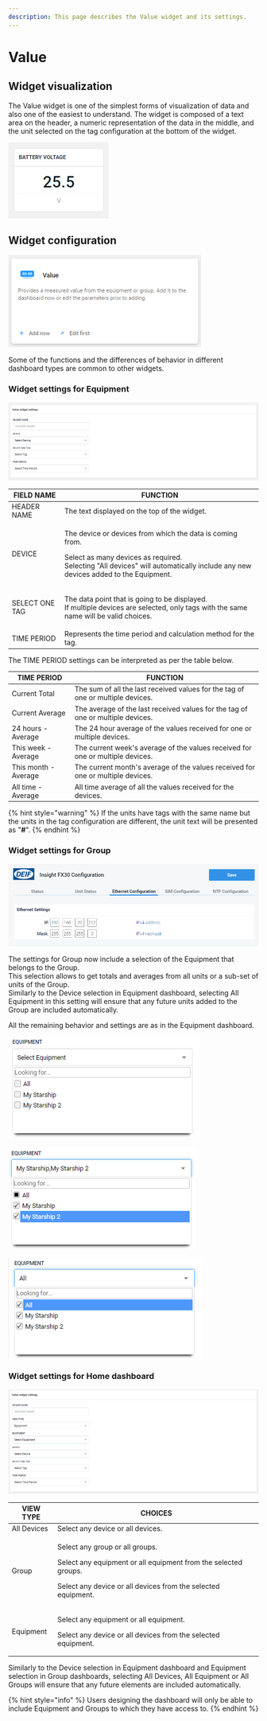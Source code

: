 ```yaml
---
description: This page describes the Value widget and its settings.
---
```

# Value

## Widget visualization

The Value widget is one of the simplest forms of visualization of data and also one of the easiest to understand. The widget is composed of a text area on the header, a numeric representation of the data in the middle, and the unit selected on the tag configuration at the bottom of the widget.

![Value widget](<../../.gitbook/assets/image (48).png>)

## Widget configuration

![Adding a Value widget to the dashboard](<../../.gitbook/assets/image (49).png>)

Some of the functions and the differences of behavior in different dashboard types are common to other widgets. 

### Widget settings for Equipment

![Available settings for the Value widget on Equipment dashboards](<../../.gitbook/assets/image (50).png>)

| FIELD NAME     | FUNCTION                                                                                                                                                                                                 |
| -------------- | -------------------------------------------------------------------------------------------------------------------------------------------------------------------------------------------------------- |
| HEADER NAME    | The text displayed on the top of the widget.                                                                                                                                                             |
| DEVICE         | <p>The device or devices from which the data is coming from.</p><p>Select as many devices as required.<br>Selecting "All devices" will automatically include any new devices added to the Equipment.</p> |
| SELECT ONE TAG | <p>The data point that is going to be displayed.<br> If multiple devices are selected, only tags with the same name will be valid choices.</p>                                                           |
| TIME PERIOD    | Represents the time period and calculation method for the tag.                                                                                                                                           |



The TIME PERIOD settings can be interpreted as per the table below.

| TIME PERIOD          | FUNCTION                                                                        |
| -------------------- | ------------------------------------------------------------------------------- |
| Current Total        | The sum of all the last received values for the tag of one or multiple devices. |
| Current Average      | The average of the last received values for the tag of one or multiple devices. |
| 24 hours - Average   | The 24 hour average of the values received for one or multiple devices.         |
| This week - Average  | The current week's average of the values received for one or multiple devices.  |
| This month - Average | The current month's average of the values received for one or multiple devices. |
| All time - Average   | All time average of all the values received for the devices.                    |

{% hint style="warning" %}
If the units have tags with the same name but the units in the tag configuration are different, the unit text will be presented as "**#**".
{% endhint %}

### Widget settings for Group

![The Value widget settings for Group are very similar to those in Equipment dashboards](<../../.gitbook/assets/image (57).png>)

The settings for Group now include a selection of the Equipment that belongs to the Group.\
This selection allows to get totals and averages from all units or a sub-set of units of the Group.\
Similarly to the Device selection in Equipment dashboard, selecting All Equipment in this setting will ensure that any future units added to the Group are included automatically.

All the remaining behavior and settings are as in the Equipment dashboard.

![Equipment selection for a Value widget on a Group dashboard ](<../../.gitbook/assets/image (58).png>)

![Future equipment will not be taken into account in the widget calculations](<../../.gitbook/assets/image (60).png>)

![Any equipment added at later stage will be taken into account in the widget calculations](<../../.gitbook/assets/image (61).png>)

### Widget settings for Home dashboard

![The Home dashboard offers the ultimate flexibility.](<../../.gitbook/assets/image (59).png>)

| VIEW TYPE   | CHOICES                                                                                                                                                                          |
| ----------- | -------------------------------------------------------------------------------------------------------------------------------------------------------------------------------- |
| All Devices | Select any device or all devices.                                                                                                                                                |
| Group       | <p>Select any group or all groups.</p><p>Select any equipment or all equipment from the selected groups.</p><p>Select any device or all devices from the selected equipment.</p> |
| Equipment   | <p>Select any equipment or all equipment.</p><p>Select any device or all devices from the selected equipment.</p>                                                                |

Similarly to the Device selection in Equipment dashboard and Equipment selection in Group dashboards, selecting All Devices, All Equipment or All Groups will ensure that any future elements are included automatically.

{% hint style="info" %}
Users designing the dashboard will only be able to include Equipment and Groups to which they have access to.
{% endhint %}
